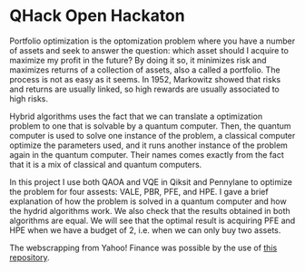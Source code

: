 # QHack Open Hackaton

Portfolio optimization is the optomization problem where you have a number of assets and seek to answer the question: which asset should I acquire to maximize my profit in the future? By doing it so, it minimizes risk and maximizes returns of a collection of assets, also a called a portfolio. The process is not as easy as it seems. In 1952, Markowitz showed that risks and returns are usually linked, so high rewards are usually associated to high risks. 

Hybrid algorithms uses the fact that we can translate a optimization problem to one that is solvable by a quantum computer. Then, the quantum computer is used to solve one instance of the problem, a classical computer optimize the parameters used, and it runs another instance of the problem again in the quantum computer. Their names comes exactly from the fact that it is a mix of classical and quantum computers.

In this project I use both QAOA and VQE in Qiksit and Pennylane to optimize the problem for four assests: VALE, PBR, PFE, and HPE. I gave a brief explanation of how the problem is solved in a quantum computer and how the hydrid algorithms work. We also check that the results obtained in both algorithms are equal. We will see that the optimal result is acquiring PFE and HPE when we have a budget of 2, i.e. when we can only buy two assets.

The webscrapping from Yahoo! Finance was possible by the use of [this repository](https://github.com/c0redumb/yahoo_quote_download).
